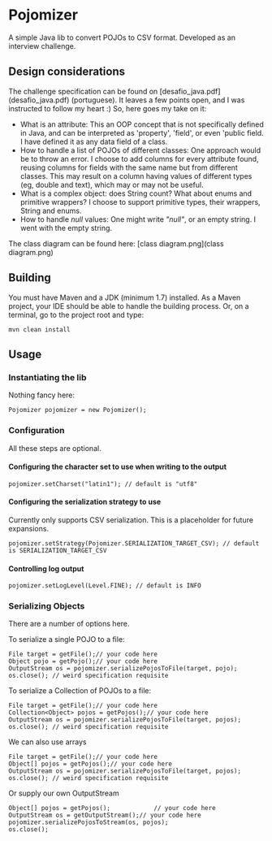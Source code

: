 # Pojomizer
A simple Java lib to convert POJOs to CSV format.
Developed as an interview challenge.

## Design considerations
The challenge specification can be found on [desafio_java.pdf] (desafio_java.pdf) (portuguese). 
It leaves a few points open, and I was instructed to follow my heart :) 
So, here goes my take on it:
- What is an attribute: This an OOP concept that is not specifically defined in Java, and can be interpreted as 'property', 'field', or even 'public field. I have defined it as any data field of a class.   
- How to handle a list of POJOs of different classes: One approach would be to throw an error. I choose to add columns for every attribute found, reusing columns for fields with the same name but from different classes. This may result on a column having values of different types (eg, double and text), which may or may not be useful.   
- What is a complex object: does String count? What about enums and primitive wrappers? I choose to support primitive types, their wrappers, String and enums.
- How to handle *null* values: One might write *"null"*, or an empty string. I went with the empty string.

The class diagram can be found here: [class diagram.png](class diagram.png)

## Building
You must have Maven and a JDK (minimum 1.7) installed.
As a Maven project, your IDE should be able to handle the building process. 
Or, on a terminal, go to the project root and type:
```
mvn clean install
```

## Usage
### Instantiating the lib
Nothing fancy here:
```
Pojomizer pojomizer = new Pojomizer();
```
### Configuration
All these steps are optional.
#### Configuring the character set to use when writing to the output  
```
pojomizer.setCharset("latin1"); // default is "utf8"
```
#### Configuring the serialization strategy to use 
Currently only supports CSV serialization. This is a placeholder for future expansions.
```
pojomizer.setStrategy(Pojomizer.SERIALIZATION_TARGET_CSV); // default is SERIALIZATION_TARGET_CSV
```
#### Controlling log output
```
pojomizer.setLogLevel(Level.FINE); // default is INFO  
```
### Serializing Objects
There are a number of options here.

To serialize a single POJO to a file:
```  
File target = getFile();// your code here
Object pojo = getPojo();// your code here
OutputStream os = pojomizer.serializePojosToFile(target, pojo);
os.close(); // weird specification requisite
```

To serialize a Collection of POJOs to a file:
```  
File target = getFile();// your code here
Collection<Object> pojos = getPojos();// your code here
OutputStream os = pojomizer.serializePojosToFile(target, pojos);
os.close(); // weird specification requisite
```

We can also use arrays
```  
File target = getFile();// your code here
Object[] pojos = getPojos();// your code here
OutputStream os = pojomizer.serializePojosToFile(target, pojos);
os.close(); // weird specification requisite
```

Or supply our own OutputStream
```  
Object[] pojos = getPojos();			// your code here
OutputStream os = getOutputStream();// your code here
pojomizer.serializePojosToStream(os, pojos);
os.close();
```

